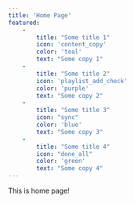 ```yaml
---
title: 'Home Page'
featured:
    - 
        title: "Some title 1"
        icon: 'content_copy'
        color: 'teal'
        text: "Some copy 1"
    -
        title: "Some title 2"
        icon: 'playlist_add_check'
        color: 'purple'
        text: "Some copy 2"
    -
        title: "Some title 3"
        icon: "sync"
        color: 'blue'
        text: "Some copy 3"
    -
        title: "Some title 4"
        icon: "done_all"
        color: 'green'
        text: "Some copy 4"
---
```

This is home page!
